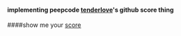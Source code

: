 #### implementing peepcode [tenderlove](https://peepcode.com/products/play-by-play-tenderlove-ruby-on-rails)'s github score thing

####show me your [score](gitscore.herokuapp.com)
